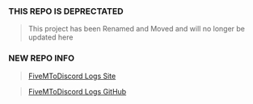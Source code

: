 ### THIS REPO IS DEPRECTATED
> This project has been Renamed and Moved and will no longer be updated here

### NEW REPO INFO
> [FiveMToDiscord Logs Site](https://therealtoxicdev.github.io/FiveMToDiscord-Docs/)

> [FiveMToDiscord Logs GitHub](https://github.com/TheRealToxicDev/FiveMToDiscord-Logs)
